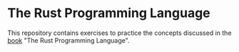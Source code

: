 # The Rust Programming Language

This repository contains exercises to practice the concepts discussed in the [book] "The Rust Programming Language".

[book]: https://doc.rust-lang.org/stable/book/